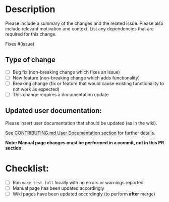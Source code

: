 # Description

Please include a summary of the changes and the related issue. Please also include relevant motivation and context. List any dependencies that are required for this change.

Fixes #(issue)

## Type of change

- [ ] Bug fix (non-breaking change which fixes an issue)
- [ ] New feature (non-breaking change which adds functionality)
- [ ] Breaking change (fix or feature that would cause existing functionality to not work as expected)
- [ ] This change requires a documentation update

## Updated user documentation:

Please insert user documentation that should be updated (as in the wiki).

See [CONTRIBUTING.md User Documentation section](../CONTRIBUTING.md#user-documentation) for further details.

**Note: Manual page changes must be performed in a commit, not in this PR section.**

# Checklist:

- [ ] Ran `make test-full` locally with no errors or warnings reported
- [ ] Manual page has been updated accordingly
- [ ] Wiki pages have been updated accordingly (to perform **after** merge)
